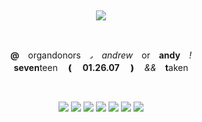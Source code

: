 ⠀⠀⠀ ⠀⠀ <p align="center">![](https://64.media.tumblr.com/cdcd7e7b401a2b0add2814f65c67ab58/tumblr_no1vp2xITL1qbzoizo6_400.gif)</p>

⠀⠀⠀ ⠀⠀ <p align="center"> __@__　organdonors　᎖　*andrew*　or　**andy**　*!*<br>**seven**teen　❪　**01.26.07**　❫　*&&*　**t**aken</p>

⠀⠀⠀ ⠀⠀ <p align="center">![](https://file.garden/ZpDdptGnsnK0C-5X/stamps/text/stamp%20istoppedfightingmy.gif?v=1721535541284) ![](https://file.garden/ZpDdptGnsnK0C-5X/stamps/text/stamp%20whenisaidshutit.jpg?v=1721536012528) ![](https://file.garden/ZpDdptGnsnK0C-5X/stamps/text/stamp%20theinternetisanotherplanet.jpg?v=1721535913042) ![](https://file.garden/ZpDdptGnsnK0C-5X/stamps/text/stamp%20okayimakillyounow.png?v=1721535724911) ![](https://file.garden/ZpDdptGnsnK0C-5X/stamps/text/stamp%20plur.gif?v=1721535753194) ![](https://file.garden/ZpDdptGnsnK0C-5X/stamps/text/stamp%20ineverfinishanythi.jpg?v=1721535531457) ![](https://file.garden/ZpDdptGnsnK0C-5X/stamps/text/stamp%20internetaddict.gif?v=1721537910340)</p>
